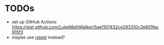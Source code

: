 # TODOs

- set up GitHub Actions: https://gist.github.com/LukeMathWalker/5ae1107432ce283310c3e601fac915f3
- maybe use [rstest](https://github.com/la10736/rstest) instead?
